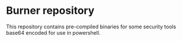 # Burner repository
This repository contains pre-compiled binaries for some security tools base64 encoded for use in powershell. 
